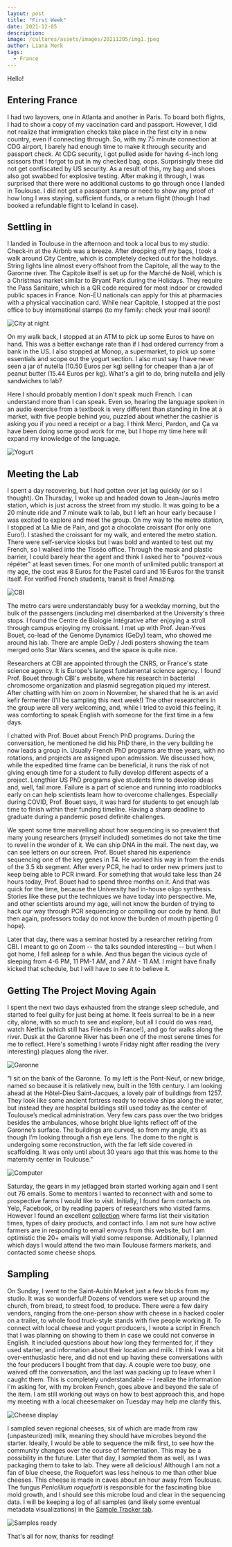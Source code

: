 ```yaml
---
layout: post
title: "First Week"
date: 2021-12-05
description: 
image: /cultures/assets/images/20211205/img1.jpeg
author: Liana Merk
tags:
  - France
---
```


Hello!

## Entering France
I had two layovers, one in Atlanta and another in Paris. To board both flights, I had to show a copy of my vaccination card and passport. However, I did not realize that immigration checks take place in the first city in a new country, even if connecting through. So, with my 75 minute connection at CDG airport, I barely had enough time to make it through security and passport check. At CDG security, I got pulled aside for having 4-inch long scissors that I forgot to put in my checked bag, oops. Surprisingly these did not get confiscated by US security. As a result of this, my bag and shoes also got swabbed for explosive testing. After making it through, I was surprised that there were no additional customs to go through once I landed in Toulouse. I did not get a passport stamp or need to show any proof of how long I was staying, sufficient funds, or a return flight (though I had booked a refundable flight to Iceland in case).


## Settling in
I landed in Toulouse in the afternoon and took a local bus to my studio. Check-in at the Airbnb was a breeze. After dropping off my bags, I took a walk around City Centre, which is completely decked out for the holidays. String lights line almost every offshoot from the Capitole, all the way to the Garonne river. The Capitole itself is set up for the Marché de Noël, which is a Christmas market similar to Bryant Park during the Holidays. They require the Pass Sanitaire, which is a QR code required for most indoor or crowded public spaces in France. Non-EU nationals can apply for this at pharmacies with a physical vaccination card. While near Capitole, I stopped at the post office to buy international stamps (to my family: check your mail soon)!

![City at night](/cultures/assets/images/20211205/img2.jpg)

On my walk back, I stopped at an ATM to pick up some Euros to have on hand. This was a better exchange rate than if I had ordered currency from a bank in the US. I also stopped at Monop, a supermarket, to pick up some essentials and scope out the yogurt section. I also must say I have never seen a jar of nutella (10.50 Euros per kg) selling for cheaper than a jar of peanut butter (15.44 Euros per kg). What's a girl to do, bring nutella and jelly sandwiches to lab?

Here I should probably mention I don't speak much French. I can understand more than I can speak. Even so, hearing the language spoken in an audio exercise from a textbook is very different than standing in line at a market, with five people behind you, puzzled about whether the cashier is asking you if you need a receipt or a bag. I think Merci, Pardon, and Ça va have been doing some good work for me, but I hope my time here will expand my knowledge of the language.

![Yogurt](/cultures/assets/images/20211205/img3.jpeg)

## Meeting the Lab
I spent a day recovering, but I had gotten over jet lag quickly (or so I thought). On Thursday, I woke up and headed down to Jean-Jaurès metro station, which is just across the street from my studio. It was going to be a 20 minute ride and 7 minute walk to lab, but I left an hour early because I was excited to explore and meet the group. On my way to the metro station, I stopped at La Mie de Pain, and got a chocolate croissant (for only one Euro!). I stashed the croissant for my walk, and entered the metro station. There were self-service kiosks but I was bold and wanted to test out my French, so I walked into the Tisséo office. Through the mask and plastic barrier, I could barely hear the agent and think I asked her to "pouvez-vous répéter" at least seven times. For one month of unlimited public transport at my age, the cost was 8 Euros for the Pastel card and 16 Euros for the transit itself. For verified French students, transit is free! Amazing.

![CBI](/cultures/assets/images/20211205/img4.jpeg#full)

The metro cars were understandably busy for a weekday morning, but the bulk of the passengers (including me) disembarked at the University's three stops. I found the Centre de Biologie Intégrative after enjoying a stroll through campus enjoying my croissant. I met up with Prof. Jean-Yves Bouet, co-lead of the Genome Dynamics (GeDy) team, who showed me around his lab. There are ample GeDy / Jedi posters showing the team merged onto Star Wars scenes, and the space is quite nice.

Researchers at CBI are appointed through the CNRS, or France's state science agency. It is Europe's largest fundamental science agency. I found Prof. Bouet through CBI's website, where his research in bacterial chromosome organization and plasmid segregation piqued my interest. After chatting with him on zoom in November, he shared that he is an avid kefir fermenter (I'll be sampling this next week!) The other researchers in the group were all very welcoming, and, while I tried to avoid this feeling, it was comforting to speak English with someone for the first time in a few days.

I chatted with Prof. Bouet about French PhD programs. During the conversation, he mentioned he did his PhD there, in the very building he now leads a group in. Usually French PhD programs are three years, with no rotations, and projects are assigned upon admission. We discussed how, while the expedited time frame can be beneficial, it runs the risk of not giving enough time for a student to fully develop different aspects of a project. Lengthier US PhD programs give students time to develop ideas and, well, fail more. Failure is a part of science and running into roadblocks early on can help scientists learn how to overcome challenges. Especially during COVID, Prof. Bouet says, it was hard for students to get enough lab time to finish within their funding timeline. Having a sharp deadline to graduate during a pandemic posed definite challenges.

We spent some time marvelling about how sequencing is so prevalent that many young researchers (myself included) sometimes do not take the time to revel in the wonder of it. We can ship DNA in the mail. The next day, we can see letters on our screen. Prof. Bouet shared his experience sequencing one of the key genes in T4. He worked his way in from the ends of the 3.5 kb segment. After every PCR, he had to order new primers just to keep being able to PCR inward. For something that would take less than 24 hours today, Prof. Bouet had to spend three months on it. And that was quick for the time, because the University had in-house oligo synthesis. Stories like these put the techniques we have today into perspective. Me, and other scientists around my age, will not know the burden of trying to hack our way through PCR sequencing or compiling our code by hand. But then again, professors today do not know the burden of mouth pipetting (I hope).

Later that day, there was a seminar hosted by a researcher retiring from CBI. I meant to go on Zoom -- the talks sounded interesting -- but when I got home, I fell asleep for a while. And thus began the vicious cycle of sleeping from 4-6 PM, 11 PM-1 AM, and 7 AM - 11 AM. I might have finally kicked that schedule, but I will have to see it to believe it.

## Getting The Project Moving Again

I spent the next two days exhausted from the strange sleep schedule, and started to feel guilty for just being at home. It feels surreal to be in a new city, alone, with so much to see and explore, but all I could do was read, watch Netflix (which still has Friends in France!), and go for walks along the river. Dusk at the Garonne River has been one of the most serene times for me to reflect. Here's something I wrote Friday night after reading the (very interesting) plaques along the river.

![Garonne](/cultures/assets/images/20211205/img5.jpeg)

"I sit on the bank of the Garonne. To my left is the Pont-Neuf, or new bridge, named so because it is relatively new, built in the 16th century. I am looking ahead at the Hôtel-Dieu Saint-Jacques, a lovely pair of buildings from 1257. They look like some ancient fortress ready to receive ships along the water, but instead they are hospital buildings still used today as the center of Toulouse’s medical administration. Very few cars pass over the two bridges besides the ambulances, whose bright blue lights reflect off of the Garonne’s surface. The buildings are curved, so from my angle, it’s as though I’m looking through a fish eye lens. The dome to the right is undergoing some reconstruction, with the far left side covered in scaffolding. It was only until about 30 years ago that this was home to the maternity center in Toulouse."

![Computer](/cultures/assets/images/20211205/img6.jpeg)

Saturday, the gears in my jetlagged brain started working again and I sent out 76 emails. Some to mentors I wanted to reconnect with and some to prospective farms I would like to visit. Initially, I found farm contacts on Yelp, Facebook, or by reading papers of researchers who visited farms. However I found an excellent <a href="https://www.bienvenue-a-la-ferme.com/recherche/produits-fermiers/2651/?q=&categorie_produit[1]=4" target="_blank">collection</a> where farms list their visitation times, types of dairy products, and contact info. I am not sure how active farmers are in responding to email envoys from this website, but I am optimistic the 20+ emails will yield some response. Additionally, I planned which days I would attend the two main Toulouse farmers markets, and contacted some cheese shops. 

## Sampling

On Sunday, I went to the Saint-Aubin Market just a few blocks from my studio. It was so wonderful! Dozens of vendors were set up around the church, from bread, to street food, to produce. There were a few dairy vendors, ranging from the one-person show with cheese in a hacked cooler on a trailer, to whole food truck-style stands with five people working it. To connect with local cheese and yogurt producers, I wrote a script in French that I was planning on showing to them in case we could not converse in English. It included questions about how long they fermented for, if they used starter, and information about their location and milk. I think I was a bit over-enthusiastic here, and did not end up having these conversations with the four producers I bought from that day. A couple were too busy, one waived off the conversation, and the last was packing up to leave when I caught them. This is completely understandable -- I realize the information I'm asking for, with my broken French, goes above and beyond the sale of the item. I am still working out ways on how to best approach this, and hope my meeting with a local cheesemaker on Tuesday may help me clarify this.

![Cheese display](/cultures/assets/images/20211205/img7.jpeg#full)

I sampled seven regional cheeses, six of which are made from raw (unpasteurized) milk, meaning they should have microbes beyond the starter. Ideally, I would be able to sequence the milk first, to see how the community changes over the course of fermentation. This may be a possibility in the future. Later that day, I *sampled* them as well, as I was packaging them to take to lab. They were all delicious! Although I am not a fan of blue cheese, the Roquefort was less heinous to me than other blue cheeses. This cheese is made in caves about an hour away from Toulouse. The fungus *Penicillium roqueforti* is responsible for the fascinating blue mold growth, and I should see this microbe loud and clear in the sequencing data. I will be keeping a log of all samples (and likely some eventual metadata visualizations) in the <a href="https://lianamerk.github.io/cultures/Sample-Tracker/" target="_blank">Sample Tracker tab</a>.

![Samples ready](/cultures/assets/images/20211205/img8.jpeg)


That's all for now, thanks for reading!



